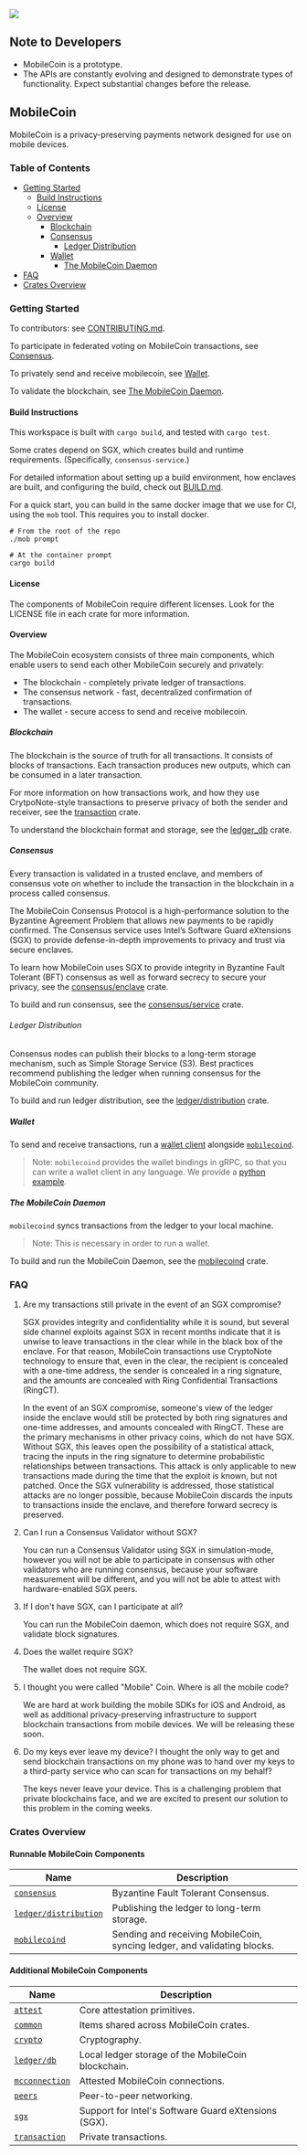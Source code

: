![](./img/mobilecoin_logo.png)

## Note to Developers

* MobileCoin is a prototype.
* The APIs are constantly evolving and designed to demonstrate types of functionality. Expect substantial changes before the release.

## MobileCoin

MobileCoin is a privacy-preserving payments network designed for use on mobile devices.

### Table of Contents

  - [Getting Started](#getting-started)
    - [Build Instructions](#build-instructions)
    - [License](#license)
    - [Overview](#overview)
      - [Blockchain](#blockchain)
      - [Consensus](#consensus)
        - [Ledger Distribution](#ledger-distribution)
      - [Wallet](#wallet)
        - [The MobileCoin Daemon](#the-mobilecoin-daemon)
  - [FAQ](#faq)
  - [Crates Overview](#crates-overview)

### Getting Started

To contributors: see [CONTRIBUTING.md](./CONTRIBUTING.md).

To participate in federated voting on MobileCoin transactions, see [Consensus](#consensus).

To privately send and receive mobilecoin, see [Wallet](#wallet).

To validate the blockchain, see [The MobileCoin Daemon](#the-mobilecoin-daemon).

#### Build Instructions

This workspace is built with `cargo build`, and tested with `cargo test`.

Some crates depend on SGX, which creates build and runtime requirements. (Specifically, `consensus-service`.)

For detailed information about setting up a build environment, how enclaves are built, and configuring
the build, check out [BUILD.md](BUILD.md).

For a quick start, you can build in the same docker image that we use for CI, using the `mob` tool.
This requires you to install docker.

```
# From the root of the repo
./mob prompt

# At the container prompt
cargo build
```

#### License

The components of MobileCoin require different licenses. Look for the LICENSE file in each crate for more information.

#### Overview

The MobileCoin ecosystem consists of three main components, which enable users to send each other MobileCoin securely and privately:

* The blockchain - completely private ledger of transactions.
* The consensus network - fast, decentralized confirmation of transactions.
* The wallet - secure access to send and receive mobilecoin.

##### Blockchain

The blockchain is the source of truth for all transactions. It consists of blocks of transactions. Each transaction produces new outputs, which can be consumed in a later transaction.

For more information on how transactions work, and how they use CrytpoNote-style transactions to preserve privacy of both the sender and receiver, see the [transaction](./transaction/README.md) crate.

To understand the blockchain format and storage, see the [ledger_db](./ledger/db/README.md) crate.

##### Consensus

Every transaction is validated in a trusted enclave, and members of consensus vote on whether to include the transaction in the blockchain in a process called consensus.

The MobileCoin Consensus Protocol is a high-performance solution to the Byzantine Agreement Problem that allows new payments to be rapidly confirmed. The Consensus service uses Intel’s Software Guard eXtensions (SGX) to provide defense-in-depth improvements to privacy and trust via secure enclaves.

To learn how MobileCoin uses SGX to provide integrity in Byzantine Fault Tolerant (BFT) consensus as well as forward secrecy to secure your privacy, see the [consensus/enclave](./consensus/enclave/README.md) crate.

To build and run consensus, see the [consensus/service](./consensus/service/README.md) crate.

###### Ledger Distribution

Consensus nodes can publish their blocks to a long-term storage mechanism, such as Simple Storage Service (S3). Best practices recommend publishing the ledger when running consensus for the MobileCoin community.

To build and run ledger distribution, see the [ledger/distribution](./ledger/distribution/README.md) crate.

##### Wallet

To send and receive transactions, run a [wallet client](./mobilecoind/clients) alongside [`mobilecoind`](./mobilecoind/README.md).

>Note: `mobilecoind` provides the wallet bindings in gRPC, so that you can write a wallet client in any language. We provide a [python example](./mobilecoind/clients/python).

##### The MobileCoin Daemon

`mobilecoind` syncs transactions from the ledger to your local machine.

>Note: This is necessary in order to run a wallet.

To build and run the MobileCoin Daemon, see the [mobilecoind](./mobilecoind/README.md) crate.

### FAQ

1. Are my transactions still private in the event of an SGX compromise?

    SGX provides integrity and confidentiality while it is sound, but several side channel exploits against SGX in recent months indicate that it is unwise to leave transactions in the clear while in the black box of the enclave. For that reason, MobileCoin transactions use CryptoNote technology to ensure that, even in the clear, the recipient is concealed with a one-time address, the sender is concealed in a ring signature, and the amounts are concealed with Ring Confidential Transactions (RingCT).

    In the event of an SGX compromise, someone's view of the ledger inside the enclave would still be protected by both ring signatures and one-time addresses, and amounts concealed with RingCT. These are the primary mechanisms in other privacy coins, which do not have SGX. Without SGX, this leaves open the possibility of a statistical attack, tracing the inputs in the ring signature to determine probabilistic relationships between transactions. This attack is only applicable to new transactions made during the time that the exploit is known, but not patched. Once the SGX vulnerability is addressed, those statistical attacks are no longer possible, because MobileCoin discards the inputs to transactions inside the enclave, and therefore forward secrecy is preserved.

1. Can I run a Consensus Validator without SGX?

    You can run a Consensus Validator using SGX in simulation-mode, however you will not be able to participate in consensus with other validators who are running consensus, because your software measurement will be different, and you will not be able to attest with hardware-enabled SGX peers.

1. If I don't have SGX, can I participate at all?

   You can run the MobileCoin daemon, which does not require SGX, and validate block signatures.

1. Does the wallet require SGX?

   The wallet does not require SGX.

1. I thought you were called "Mobile" Coin. Where is all the mobile code?

   We are hard at work building the mobile SDKs for iOS and Android, as well as additional privacy-preserving infrastructure to support blockchain transactions from mobile devices. We will be releasing these soon.

1. Do my keys ever leave my device? I thought the only way to get and send blockchain transactions on my phone was to hand over my keys to a third-party service who can scan for transactions on my behalf?

   The keys never leave your device. This is a challenging problem that private blockchains face, and we are excited to present our solution to this problem in the coming weeks.

### Crates Overview

#### Runnable MobileCoin Components

| Name    | Description |
| ------- | ----------- |
| [`consensus`](./consensus/service/README.md) | Byzantine Fault Tolerant Consensus. |
| [`ledger/distribution`](./ledger/distribution/README.md) | Publishing the ledger to long-term storage. |
| [`mobilecoind`](./mobilecoind/README.md) | Sending and receiving MobileCoin, syncing ledger, and validating blocks. |

#### Additional MobileCoin Components

| Name    | Description |
| ------- | ----------- |
| [`attest`](./attest/core/) | Core attestation primitives. |
| [`common`](./common) | Items shared across MobileCoin crates. |
| [`crypto`](./crypto) | Cryptography. |
| [`ledger/db`](./ledger/db/) | Local ledger storage of the MobileCoin blockchain. |
| [`mcconnection`](./mcconnection/) | Attested MobileCoin connections. |
| [`peers`](./peers/) | Peer-to-peer networking. |
| [`sgx`](./sgx/) | Support for Intel's Software Guard eXtensions (SGX). |
| [`transaction`](./transaction/) | Private transactions. |
